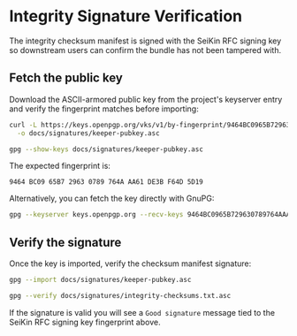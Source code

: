 # Integrity Signature Verification

The integrity checksum manifest is signed with the SeiKin RFC signing key so downstream users can confirm the bundle has not been tampered with.

## Fetch the public key

Download the ASCII-armored public key from the project's keyserver entry and verify the fingerprint matches before importing:

```bash
curl -L https://keys.openpgp.org/vks/v1/by-fingerprint/9464BC0965B729630789764AAA61DE3BF64D5D19 \
  -o docs/signatures/keeper-pubkey.asc

gpg --show-keys docs/signatures/keeper-pubkey.asc
```

The expected fingerprint is:

```
9464 BC09 65B7 2963 0789 764A AA61 DE3B F64D 5D19
```

Alternatively, you can fetch the key directly with GnuPG:

```bash
gpg --keyserver keys.openpgp.org --recv-keys 9464BC0965B729630789764AAA61DE3BF64D5D19
```

## Verify the signature

Once the key is imported, verify the checksum manifest signature:

```bash
gpg --import docs/signatures/keeper-pubkey.asc

gpg --verify docs/signatures/integrity-checksums.txt.asc
```

If the signature is valid you will see a `Good signature` message tied to the SeiKin RFC signing key fingerprint above.
